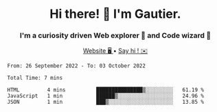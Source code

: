 <h1 align="center">Hi there! 👋 I'm Gautier.</h1>
<h3 align="center">I'm a curiosity driven Web explorer 🚀 and Code wizard 🧙</h3>

<p align="center">
  <a href="http://xisabla.pro">Website 🖥️ </a> •
  <a href="mailto:xisabla.dev@gmail.com">Say hi ! ✉️</a>
</p>

<!--START_SECTION:waka-->

```text
From: 26 September 2022 - To: 03 October 2022

Total Time: 7 mins

HTML         4 mins          ███████████████▒░░░░░░░░░   61.19 %
JavaScript   1 min           ██████▒░░░░░░░░░░░░░░░░░░   24.96 %
JSON         1 min           ███▒░░░░░░░░░░░░░░░░░░░░░   13.85 %
```

<!--END_SECTION:waka-->
